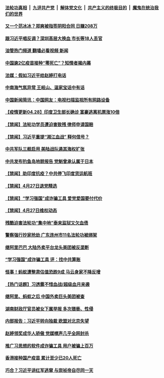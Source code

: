 ####  [法轮功真相](../../../../basic/blob/master/README.md?t=04281232) &nbsp;|&nbsp; [九评共产党](../../../../9ping.md/blob/master/README.md?t=04281232) &nbsp;|&nbsp; [解体党文化](../../../../jtdwh.md/blob/master/README.md?t=04281232)  &nbsp;|&nbsp; [共产主义的终极目的](../../../../gczydzjmd.md/blob/master/README.md?t=04281232) &nbsp;|&nbsp; [魔鬼在统治我们的世界](../../../../mgztzwmdsj.md/blob/master/README.md?t=04281232) 

#### [又一个范冰冰？郑爽被指签阴阳合同 日赚208万](../pages/prog204/a103105910.md?t=04281232) 

#### [跟习近平唱反调？深圳高层大换血 市长等18人丢官](../pages/prog204/a103105906.md?t=04281232) 

#### [油管热门频道 翻墙必看视频 新闻](http://165.227.50.49:81/youtube.html)

#### [中国逾2亿疫苗接种“零死亡”？知情者揭内幕](../pages/prog204/a103105893.md?t=04281232) 

#### [法媒：假如习近平给赵婷打电话](../pages/prog204/a103105854.md?t=04281232) 

#### [中南海气氛异常 王岐山、温家宝话中有话](../pages/prog204/a103105820.md?t=04281232) 

#### [中国新闻简讯：中国网友：电视扫描监视所有网路设备](../pages/prog204/a103104873.md?t=04281232) 

#### [【疫情更新04.28】印度卫生部长确诊 富豪逃离机票涨10倍](../pages/prog204/a103093288.md?t=04281232) 

#### [【禁闻】法轮功学员遭迫害致残 律师申请国赔](../pages/prog204/a103105519.md?t=04281232) 


#### [【禁闻】习近平重提“湘江血战” 释何信号？](../pages/prog204/a103105572.md?t=04281232) 

#### [中共军队三舰启用 美陆战队遏其海权扩张](../pages/prog204/a103105575.md?t=04281232) 

#### [中共发布钓鱼岛地貌报告 党魁曾承认属于日本](../pages/prog204/a103105569.md?t=04281232) 

#### [【禁闻】助印度抗疫？中共停飞印度货运航班](../pages/prog204/a103105547.md?t=04281232) 

#### [【禁闻】4月27日退党精选](../pages/prog204/a103105538.md?t=04281232) 

#### [【禁闻】“学习强国”成诈骗工具 爱党爱国要付代价](../pages/prog204/a103105532.md?t=04281232) 

#### [【禁闻】4月27日维权动态](../pages/prog204/a103105529.md?t=04281232) 

#### [残酷迫害法轮功“集中地”泰来监狱又欠血债](../pages/prog204/a103105241.md?t=04281232) 

#### [警察强行抄家抢劫 广东连州市11名法轮功被绑架](../pages/prog204/a103105258.md?t=04281232) 

#### [继阿里巴巴 大陆外卖平台龙头美团被反垄断](../pages/prog204/a103105375.md?t=04281232) 

#### [“学习强国”成诈骗工具 评：找中共算账](../pages/prog204/a103105339.md?t=04281232) 

#### [怪事！蚂蚁遭整肃估值恐跌9成 马云身家不降反增](../pages/prog204/a103105314.md?t=04281232) 

#### [【热门话题】习透露不惜血战/超级血月来袭](../pages/prog204/a103105270.md?t=04281232) 

#### [继阿里、蚂蚁之后 中国外卖巨头美团被查](../pages/prog204/a103105277.md?t=04281232) 

#### [湖南财政厅官员被女下属举报 多次猥亵、性侵](../pages/prog204/a103104579.md?t=04281232) 

#### [内部报告：习近平转向独裁 欧盟对北京失望](../pages/prog204/a103105245.md?t=04281232) 

#### [赵婷领奖成华人骄傲 党媒噤声几乎全网封杀](../pages/prog204/a103105243.md?t=04281232) 

#### [推广习思想的软件成诈骗工具 用户被骗上百万](../pages/prog204/a103105316.md?t=04281232) 

#### [香港接种国产疫苗 累计至少已20人死亡](../pages/prog204/a103102602.md?t=04281232) 


#### [巧合？习近平讲红军逃窜 与崇祯帝自尽同一天](../pages/prog204/a103105174.md?t=04281232) 

<img src='http://gfw-breaker.win/goodnews/indexes/prog204.md' width='0px' height='0px'/>
